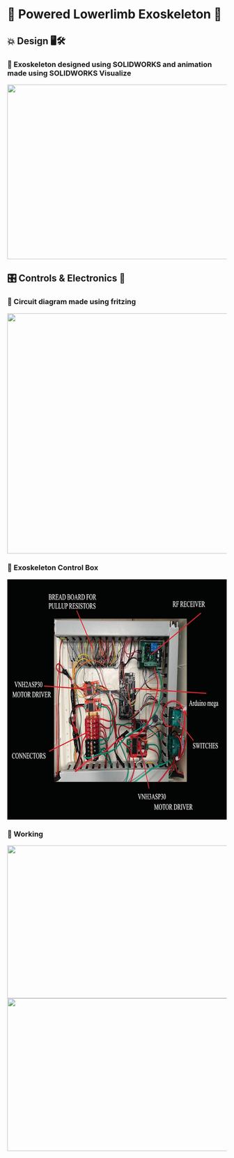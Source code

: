 # 🤖 Powered Lowerlimb Exoskeleton 🦿       
## 💥 Design 🖥️🛠️    
### 🧿 Exoskeleton designed using **SOLIDWORKS** and animation made using **SOLIDWORKS Visualize**       
      
<img align="middle" height="400" width="600" src="https://github.com/devsonni/Powered-Lowerlimb-Exoskeleton/blob/main/Docs/Exoskeleton%20Gif%20Cropped.gif">     

## 🎛️ Controls & Electronics 🔌    
### 🧿 Circuit diagram made using **fritzing**             
<img align="middle" height="550" width="800" src="https://github.com/devsonni/Powered-Lowerlimb-Exoskeleton/blob/main/Docs/Circuit_Diagram_Exoskeleton.jpg">    

### 🧿 Exoskeleton Control Box       
<img align="middle" height="550" width="700" src="https://github.com/devsonni/Powered-Lowerlimb-Exoskeleton/blob/main/Docs/Named_Exoskeleton_control_board.jpg">

### 🧿 Working     
<img align="middle" height="350" width="600" src="https://github.com/devsonni/Powered-Lowerlimb-Exoskeleton/blob/main/Docs/WALKING%20FOR%20GIF.gif">     

<img align="middle" height="350" width="600" src="https://github.com/devsonni/Powered-Lowerlimb-Exoskeleton/blob/main/Docs/WALKING%202%20FOR%20GIF.gif">
